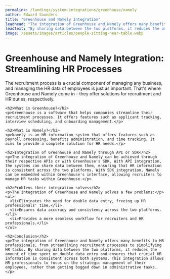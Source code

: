 ```yaml
---
permalink: /landings/system-integrations/greenhouse/namely
author: Edward Saunders
title: "Greenhouse and Namely Integration"
leadhead: "The integration of Greenhouse and Namely offers many benefits to HR professionals, from streamlining recruitment processes to simplifying HR tasks"
leadtext: "By sharing data between the two platforms, it reduces the amount of time spent on double data entry and ensures that crucial HR information is consistent across both systems. This integration allows HR professionals to focus on the strategic management of their employees, rather than getting bogged down in administrative tasks."
image: /assets/images/articles/people-sitting-near-table.webp
---
```

<div class="arttext">    <h1>Greenhouse and Namely Integration: Streamlining HR Processes</h1>
    <p>The recruitment process is a crucial component of managing any business, and managing the HR data of employees is just as important. That's where Greenhouse and Namely come in - they offer solutions for recruitment and HR duties, respectively.</p>
    
    <h2>What is Greenhouse?</h2>
    <p>Greenhouse is a software that helps companies streamline their recruitment processes. It offers features such as applicant tracking, interview scheduling, and onboarding management.</p>
    
    <h2>What is Namely?</h2>
    <p>Namely is an HR information system that offers features such as payroll processing, benefits administration, and time tracking. It aims to provide a complete solution for HR needs.</p>
    
    <h2>Integration of Greenhouse and Namely through API or SDK</h2>
    <p>The integration of Greenhouse and Namely can be achieved through their respective APIs or with Greenhouse's SDK. With API integration, the systems can share data between them, ensuring that HR information is consistent across the two platforms. With SDK integration, Namely can be embedded within Greenhouse's interface, allowing recruiters to manage HR tasks within Greenhouse.</p>
    
    <h2>Problems their integration solves</h2>
    <p>The integration of Greenhouse and Namely solves a few problems:</p>
    <ul>
      <li>Eliminates the need for double data entry, freeing up HR professionals' time.</li>
      <li>Ensures data accuracy and consistency across the two platforms.</li>
      <li>Provides a more seamless workflow for recruiters and HR professionals.</li>
    </ul>
    
    <h2>Conclusion</h2>
    <p>The integration of Greenhouse and Namely offers many benefits to HR professionals, from streamlining recruitment processes to simplifying HR tasks. By sharing data between the two platforms, it reduces the amount of time spent on double data entry and ensures that crucial HR information is consistent across both systems. This integration allows HR professionals to focus on the strategic management of their employees, rather than getting bogged down in administrative tasks.</p>
</div>